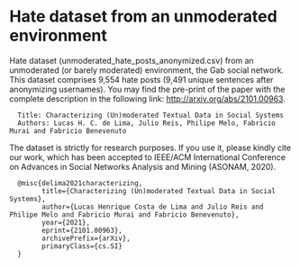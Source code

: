 # Hate dataset from an unmoderated environment

Hate dataset (unmoderated_hate_posts_anonymized.csv) from an unmoderated (or barely moderated) environment, the Gab social network. This dataset comprises 9,554 hate posts (9,491 unique sentences after anonymizing usernames). You may find the pre-print of the paper with the complete description in the following link: http://arxiv.org/abs/2101.00963.

      Title: Characterizing (Un)moderated Textual Data in Social Systems
      Authors: Lucas H. C. de Lima, Julio Reis, Philipe Melo, Fabricio Murai and Fabricio Benevenuto

The dataset is strictly for research purposes. If you use it, please kindly cite our work, which has been accepted to IEEE/ACM International Conference on Advances in Social Networks Analysis and Mining (ASONAM, 2020). 

      @misc{delima2021characterizing,
            title={Characterizing (Un)moderated Textual Data in Social Systems}, 
            author={Lucas Henrique Costa de Lima and Julio Reis and Philipe Melo and Fabricio Murai and Fabricio Benevenuto},
            year={2021},
            eprint={2101.00963},
            archivePrefix={arXiv},
            primaryClass={cs.SI}
      }

